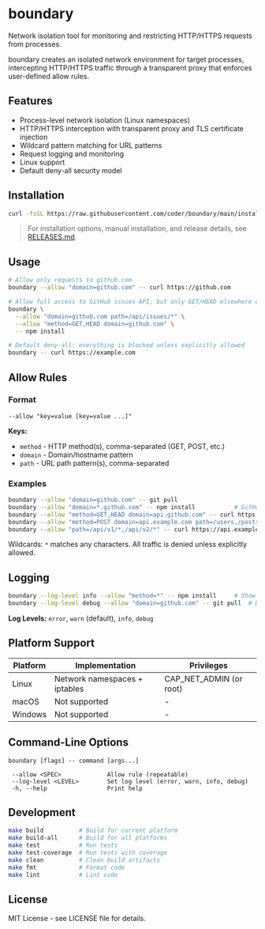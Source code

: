 # boundary

Network isolation tool for monitoring and restricting HTTP/HTTPS requests from processes.

boundary creates an isolated network environment for target processes, intercepting HTTP/HTTPS traffic through a transparent proxy that enforces user-defined allow rules.

## Features

 - Process-level network isolation (Linux namespaces)
- HTTP/HTTPS interception with transparent proxy and TLS certificate injection
- Wildcard pattern matching for URL patterns
- Request logging and monitoring
 - Linux support
- Default deny-all security model

## Installation

```bash
curl -fsSL https://raw.githubusercontent.com/coder/boundary/main/install.sh | bash
```

> For installation options, manual installation, and release details, see [RELEASES.md](RELEASES.md).

## Usage

```bash
# Allow only requests to github.com
boundary --allow "domain=github.com" -- curl https://github.com

# Allow full access to GitHub issues API, but only GET/HEAD elsewhere on GitHub
boundary \
  --allow "domain=github.com path=/api/issues/*" \
  --allow "method=GET,HEAD domain=github.com" \
  -- npm install

# Default deny-all: everything is blocked unless explicitly allowed
boundary -- curl https://example.com
```

## Allow Rules

### Format
```text
--allow "key=value [key=value ...]"
```

**Keys:**
- `method` - HTTP method(s), comma-separated (GET, POST, etc.)
- `domain` - Domain/hostname pattern
- `path` - URL path pattern(s), comma-separated

### Examples
```bash
boundary --allow "domain=github.com" -- git pull
boundary --allow "domain=*.github.com" -- npm install           # GitHub subdomains
boundary --allow "method=GET,HEAD domain=api.github.com" -- curl https://api.github.com
boundary --allow "method=POST domain=api.example.com path=/users,/posts" -- ./app  # Multiple paths
boundary --allow "path=/api/v1/*,/api/v2/*" -- curl https://api.example.com/api/v1/users
```

Wildcards: `*` matches any characters. All traffic is denied unless explicitly allowed.

## Logging

```bash
boundary --log-level info --allow "method=*" -- npm install     # Show all requests
boundary --log-level debug --allow "domain=github.com" -- git pull  # Debug info
```

**Log Levels:** `error`, `warn` (default), `info`, `debug`

## Platform Support

| Platform | Implementation                 | Privileges                |
|----------|--------------------------------|---------------------------|
| Linux    | Network namespaces + iptables  | CAP_NET_ADMIN (or root)   |
| macOS    | Not supported                  | -                         |
| Windows  | Not supported                  | -                         |

## Command-Line Options

```text
boundary [flags] -- command [args...]

 --allow <SPEC>             Allow rule (repeatable)
 --log-level <LEVEL>        Set log level (error, warn, info, debug)
 -h, --help                 Print help
```

## Development

```bash
make build          # Build for current platform
make build-all      # Build for all platforms
make test           # Run tests
make test-coverage  # Run tests with coverage
make clean          # Clean build artifacts
make fmt            # Format code
make lint           # Lint code
```

## License

MIT License - see LICENSE file for details.